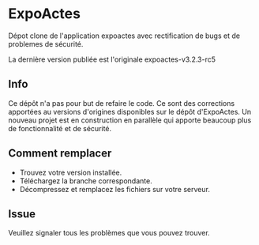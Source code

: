# ExpoActes

Dépot clone de l'application expoactes avec rectification de bugs et de problemes de sécurité.

La dernière version publiée est l'originale expoactes-v3.2.3-rc5

## Info

Ce dépôt n'a pas pour but de refaire le code.
Ce sont des corrections apportées au versions d'origines disponibles sur le dépôt d'ExpoActes.
Un nouveau projet est en construction en parallèle qui apporte beaucoup plus de fonctionnalité et de sécurité.

## Comment remplacer

- Trouvez votre version installée.
- Téléchargez la branche correspondante.
- Décompressez et remplacez les fichiers sur votre serveur.

## Issue

Veuillez signaler tous les problèmes que vous pouvez trouver.
